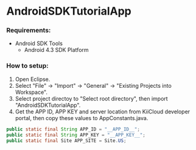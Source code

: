 # AndroidSDKTutorialApp

### Requirements:

- Android SDK Tools
  - Android 4.3 SDK Platform

### How to setup:

1. Open Eclipse.
2. Select "File" -> "Import" -> "General" -> "Existing Projects into Workspace".
3. Select project directoy to "Select root directory", then import "AndroidSDKTutorialApp".
4. Get the APP ID, APP KEY and server location from KiiCloud developer portal, then copy these values to AppConstants.java.

```java
public static final String APP_ID = "__APP_ID__";
public static final String APP_KEY = "__APP_KEY__";
public static final Site APP_SITE = Site.US;
```

